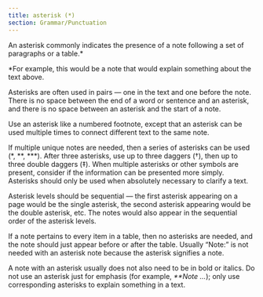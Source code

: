 ```yaml
---
title: asterisk (*)
section: Grammar/Punctuation
---
```

An asterisk commonly indicates the presence of a note following a set of paragraphs or a table.\*

\*For example, this would be a note that would explain something about the text above.

Asterisks are often used in pairs — one in the text and one before the note. There is no space between the end of a word or sentence and an asterisk, and there is no space between an asterisk and the start of a note.

Use an asterisk like a numbered footnote, except that an asterisk can be used multiple times to connect different text to the same note.

If multiple unique notes are needed, then a series of asterisks can be used (\*, \*\*, \*\*\*). After three asterisks, use up to three daggers (†), then up to three double daggers (‡). When multiple asterisks or other symbols are present, consider if the information can be presented more simply. Asterisks should only be used when absolutely necessary to clarify a text.

Asterisk levels should be sequential — the first asterisk appearing on a page would be the single asterisk, the second asterisk appearing would be the double asterisk, etc. The notes would also appear in the sequential order of the asterisk levels.

If a note pertains to every item in a table, then no asterisks are needed, and the note should just appear before or after the table. Usually “Note:” is not needed with an asterisk note because the asterisk signifies a note.

A note with an asterisk usually does not also need to be in bold or italics. Do not use an asterisk just for emphasis (for example, _\*\*Note …_); only use corresponding asterisks to explain something in a text.

